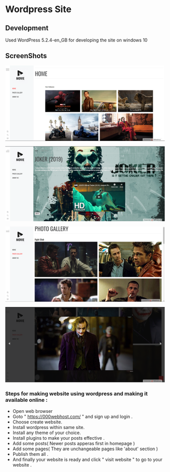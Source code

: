 # Wordpress Site


## Development
Used WordPress 5.2.4-en_GB for developing the site on windows 10

## ScreenShots
![home](/Screenshot/wp1.PNG)

![home2](/Screenshot/wp2.PNG)

![map](/Screenshot/wp3.PNG)

![gallery](/Screenshot/wp4.PNG)




### Steps for making website using wordpress and making it available online :
+ Open web browser
+ Goto " https://000webhost.com/ " and sign up and login .
+ Choose create website.
+ Install wordpress within same site.
+ Install any theme of your choice.
+ Install plugins to make your posts effective .
+ Add some posts( Newer posts apperas first in homepage )
+ Add some pages( They are unchangeable pages like 'about' section )
+ Publish them all .
+ And finally your website is ready and click " visit website " to go to your website .
